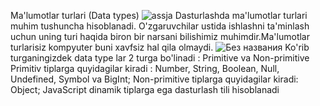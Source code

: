 Ma'lumotlar turlari (Data types)
![assja](https://user-images.githubusercontent.com/75212715/125462580-07cf6624-edd4-49d6-8a19-52a041c235af.jpg)
Dasturlashda ma'lumotlar turlari muhim tushuncha hisoblanadi.
O'zgaruvchilar ustida ishlashni ta'minlash uchun uning turi haqida biron bir narsani bilishimiz muhimdir.Ma'lumotlar turlarisiz kompyuter buni xavfsiz hal qila olmaydi.
![Без названия](https://user-images.githubusercontent.com/75212715/125463848-f2099b39-38a7-4b8f-9dfe-7dad1c2f8d6c.jpg)
Ko'rib turganingizdek data type lar 2 turga bo'linadi : Primitive va Non-primitive <br/>
Primitiv tiplarga quyidagilar kiradi : Number, String, Boolean, Null, Undefined, Symbol va BigInt;
Non-primitive tiplarga quyidagilar kiradi: Object;
JavaScript dinamik tiplarga ega dasturlash tili hisoblanadi
